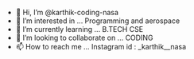 - 👋 Hi, I’m @karthik-coding-nasa
- 👀 I’m interested in ... Programming and aerospace
- 🌱 I’m currently learning ... B.TECH CSE
- 💞️ I’m looking to collaborate on ... CODING
- 📫 How to reach me ... Instagram id : _karthik__nasa

<!---
karthik-coding-nasa/karthik-coding-nasa is a ✨ special ✨ repository because its `README.md` (this file) appears on your GitHub profile.
You can click the Preview link to take a look at your changes.
--->
